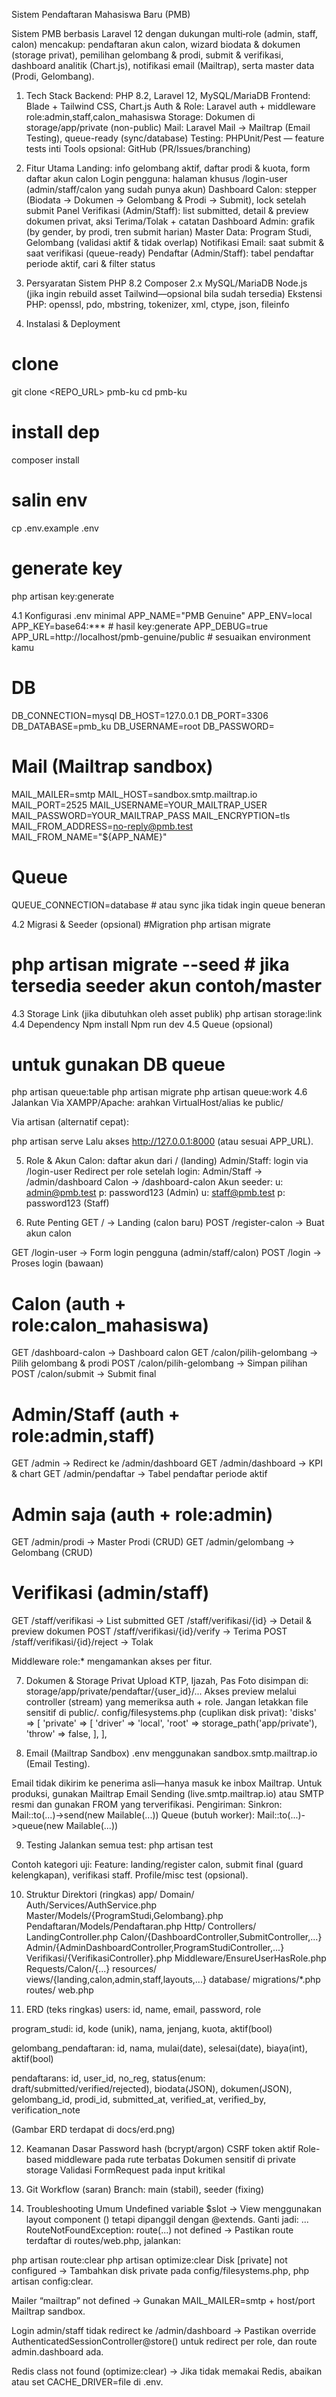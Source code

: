 Sistem Pendaftaran Mahasiswa Baru (PMB)

Sistem PMB berbasis Laravel 12 dengan dukungan multi‐role (admin, staff, calon) mencakup: pendaftaran akun calon, wizard biodata & dokumen (storage privat), pemilihan gelombang & prodi, submit & verifikasi, dashboard analitik (Chart.js), notifikasi email (Mailtrap), serta master data (Prodi, Gelombang).

1) Tech Stack
Backend: PHP 8.2, Laravel 12, MySQL/MariaDB
Frontend: Blade + Tailwind CSS, Chart.js
Auth & Role: Laravel auth + middleware role:admin,staff,calon_mahasiswa
Storage: Dokumen di storage/app/private (non-public)
Mail: Laravel Mail → Mailtrap (Email Testing), queue-ready (sync/database)
Testing: PHPUnit/Pest — feature tests inti
Tools opsional: GitHub (PR/Issues/branching)

2) Fitur Utama
Landing: info gelombang aktif, daftar prodi & kuota, form daftar akun calon
Login pengguna: halaman khusus /login-user (admin/staff/calon yang sudah punya akun)
Dashboard Calon: stepper (Biodata → Dokumen → Gelombang & Prodi → Submit), lock setelah submit
Panel Verifikasi (Admin/Staff): list submitted, detail & preview dokumen privat, aksi Terima/Tolak + catatan
Dashboard Admin: grafik (by gender, by prodi, tren submit harian)
Master Data: Program Studi, Gelombang (validasi aktif & tidak overlap)
Notifikasi Email: saat submit & saat verifikasi (queue-ready)
Pendaftar (Admin/Staff): tabel pendaftar periode aktif, cari & filter status

3) Persyaratan Sistem
PHP 8.2
Composer 2.x
MySQL/MariaDB
Node.js (jika ingin rebuild asset Tailwind—opsional bila sudah tersedia)
Ekstensi PHP: openssl, pdo, mbstring, tokenizer, xml, ctype, json, fileinfo



4) Instalasi & Deployment
# clone
git clone <REPO_URL> pmb-ku
cd pmb-ku

# install dep
composer install

# salin env
cp .env.example .env

# generate key
php artisan key:generate

4.1 Konfigurasi .env minimal
APP_NAME="PMB Genuine"
APP_ENV=local
APP_KEY=base64:***     # hasil key:generate
APP_DEBUG=true
APP_URL=http://localhost/pmb-genuine/public  # sesuaikan environment kamu

# DB
DB_CONNECTION=mysql
DB_HOST=127.0.0.1
DB_PORT=3306
DB_DATABASE=pmb_ku
DB_USERNAME=root
DB_PASSWORD=

# Mail (Mailtrap sandbox)
MAIL_MAILER=smtp
MAIL_HOST=sandbox.smtp.mailtrap.io
MAIL_PORT=2525
MAIL_USERNAME=YOUR_MAILTRAP_USER
MAIL_PASSWORD=YOUR_MAILTRAP_PASS
MAIL_ENCRYPTION=tls
MAIL_FROM_ADDRESS=no-reply@pmb.test
MAIL_FROM_NAME="${APP_NAME}"

# Queue
QUEUE_CONNECTION=database   # atau sync jika tidak ingin queue beneran

4.2 Migrasi & Seeder (opsional) 
#Migration 
php artisan migrate
# php artisan migrate --seed    # jika tersedia seeder akun contoh/master
4.3 Storage Link (jika dibutuhkan oleh asset publik)
php artisan storage:link
4.4 Dependency
Npm install
Npm run dev
4.5 Queue (opsional)
# untuk gunakan DB queue
php artisan queue:table
php artisan migrate
php artisan queue:work
4.6 Jalankan
Via XAMPP/Apache: arahkan VirtualHost/alias ke public/


Via artisan (alternatif cepat):

 php artisan serve
 Lalu akses http://127.0.0.1:8000 (atau sesuai APP_URL).



5) Role & Akun
Calon: daftar akun dari / (landing)
Admin/Staff: login via /login-user
Redirect per role setelah login:
Admin/Staff → /admin/dashboard
Calon → /dashboard-calon
Akun seeder:
u: admin@pmb.test p: password123 (Admin)
u: staff@pmb.test p: password123 (Staff)


6) Rute Penting
GET  /                       -> Landing (calon baru)
POST /register-calon         -> Buat akun calon

GET  /login-user             -> Form login pengguna (admin/staff/calon)
POST /login                  -> Proses login (bawaan)

# Calon (auth + role:calon_mahasiswa)
GET  /dashboard-calon        -> Dashboard calon
GET  /calon/pilih-gelombang  -> Pilih gelombang & prodi
POST /calon/pilih-gelombang  -> Simpan pilihan
POST /calon/submit           -> Submit final

# Admin/Staff (auth + role:admin,staff)
GET  /admin                  -> Redirect ke /admin/dashboard
GET  /admin/dashboard        -> KPI & chart
GET  /admin/pendaftar        -> Tabel pendaftar periode aktif

# Admin saja (auth + role:admin)
GET  /admin/prodi            -> Master Prodi (CRUD)
GET  /admin/gelombang        -> Gelombang (CRUD)

# Verifikasi (admin/staff)
GET  /staff/verifikasi       -> List submitted
GET  /staff/verifikasi/{id}  -> Detail & preview dokumen
POST /staff/verifikasi/{id}/verify  -> Terima
POST /staff/verifikasi/{id}/reject  -> Tolak

Middleware role:* mengamankan akses per fitur.

7) Dokumen & Storage Privat
Upload KTP, Ijazah, Pas Foto disimpan di:
 storage/app/private/pendaftar/{user_id}/...
Akses preview melalui controller (stream) yang memeriksa auth + role.
Jangan letakkan file sensitif di public/.
config/filesystems.php (cuplikan disk privat):
'disks' => [
  'private' => [
    'driver' => 'local',
    'root' => storage_path('app/private'),
    'throw' => false,
  ],
],


8) Email (Mailtrap Sandbox)
.env menggunakan sandbox.smtp.mailtrap.io (Email Testing).


Email tidak dikirim ke penerima asli—hanya masuk ke inbox Mailtrap.
Untuk produksi, gunakan Mailtrap Email Sending (live.smtp.mailtrap.io) atau SMTP resmi dan gunakan FROM yang terverifikasi.
Pengiriman:
Sinkron: Mail::to(...)->send(new Mailable(...))
Queue (butuh worker): Mail::to(...)->queue(new Mailable(...))

9) Testing
Jalankan semua test:
php artisan test

Contoh kategori uji:
Feature: landing/register calon, submit final (guard kelengkapan), verifikasi staff.
Profile/misc test (opsional).

10) Struktur Direktori (ringkas)
app/
  Domain/
    Auth/Services/AuthService.php
    Master/Models/{ProgramStudi,Gelombang}.php
    Pendaftaran/Models/Pendaftaran.php
  Http/
    Controllers/
      LandingController.php
      Calon/{DashboardController,SubmitController,...}
      Admin/{AdminDashboardController,ProgramStudiController,...}
      Verifikasi/{VerifikasiController}.php
    Middleware/EnsureUserHasRole.php
    Requests/Calon/{...}
resources/
  views/{landing,calon,admin,staff,layouts,...}
database/
  migrations/*.php
routes/
  web.php


11) ERD (teks ringkas)
users: id, name, email, password, role


program_studi: id, kode (unik), nama, jenjang, kuota, aktif(bool)


gelombang_pendaftaran: id, nama, mulai(date), selesai(date), biaya(int), aktif(bool)


pendaftarans: id, user_id, no_reg, status(enum: draft/submitted/verified/rejected),
 biodata(JSON), dokumen(JSON), gelombang_id, prodi_id, submitted_at, verified_at, verified_by, verification_note


(Gambar ERD terdapat di docs/erd.png)

12) Keamanan Dasar
Password hash (bcrypt/argon)
CSRF token aktif
Role-based middleware pada rute terbatas
Dokumen sensitif di private storage
Validasi FormRequest pada input kritikal

13) Git Workflow (saran)
Branch: main (stabil), seeder (fixing)

15) Troubleshooting Umum
Undefined variable $slot
 → View menggunakan layout component (<x-guest-layout>) tetapi dipanggil dengan @extends. Ganti jadi:
 <x-guest-layout> ... </x-guest-layout>
RouteNotFoundException: route(...) not defined
 → Pastikan route terdaftar di routes/web.php, jalankan:

 php artisan route:clear
php artisan optimize:clear
Disk [private] not configured
 → Tambahkan disk private pada config/filesystems.php, php artisan config:clear.


Mailer “mailtrap” not defined
 → Gunakan MAIL_MAILER=smtp + host/port Mailtrap sandbox.


Login admin/staff tidak redirect ke /admin/dashboard
 → Pastikan override AuthenticatedSessionController@store() untuk redirect per role, dan route admin.dashboard ada.


Redis class not found (optimize:clear)
 → Jika tidak memakai Redis, abaikan atau set CACHE_DRIVER=file di .env.
